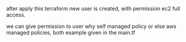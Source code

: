 after apply this terraform new user is created, with permission ec2 full access.

we can give permission to user why self managed policy or else aws managed policies, both example given in the main.tf
